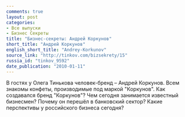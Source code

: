 ```yaml
---
comments: true
layout: post
categories:
- Все выпуски
- Бизнес Секреты
title: "Бизнес-секреты: Андрей Коркунов"
short_title: "Андрей Коркунов"
english_short_title: "Andrey-Korkunov"
source_link: "http://tinkov.com/bizsekrety/15"
russia_id: "tinkov_9592"
date_publication: "2010-01-11"
---
```

В гостях у Олега Тинькова человек-бренд – Андрей Коркунов. Всем знакомы конфеты, производимые под маркой "Коркунов". Как создавался бренд "Коркунов"? Чем сегодня занимается известный бизнесмен? Почему он перешёл в банковский сектор? Какие перспективы у российского бизнеса сегодня?
